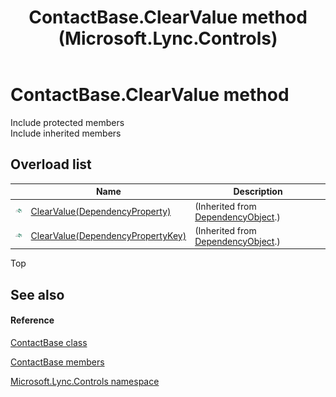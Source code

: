﻿---
title: ContactBase.ClearValue method  (Microsoft.Lync.Controls)
TOCTitle: 'ClearValue method '
ms:assetid: Overload:Microsoft.Lync.Controls.ContactBase.ClearValue_DI_3_UC_OCS14MrefLyncWPF
ms:mtpsurl: https://msdn.microsoft.com/en-us/library/microsoft.lync.controls.contactbase.clearvalue_di_3_uc_ocs14mreflyncwpf(v=office.15)
ms:contentKeyID: 48598741
ms.date: 07/28/2014
mtps_version: v=office.15
f1_keywords:
- Microsoft.Lync.Controls.ContactBase.ClearValue
dev_langs:
- CSharp
- JScript
- VB
- other
---

# ContactBase.ClearValue method

Include protected members  
Include inherited members  

## Overload list

<table>
<thead>
<tr class="header">
<th> </th>
<th>Name</th>
<th>Description</th>
</tr>
</thead>
<tbody>
<tr class="odd">
<td><img src="images/Hh347903.pubmethod(Office.15).gif" title="Public method" alt="Public method" /></td>
<td><a href="http://msdn2.microsoft.com/en-us/library/ms597464">ClearValue(DependencyProperty)</a></td>
<td>(Inherited from <a href="http://msdn2.microsoft.com/en-us/library/ms589309">DependencyObject</a>.)</td>
</tr>
<tr class="even">
<td><img src="images/Hh347903.pubmethod(Office.15).gif" title="Public method" alt="Public method" /></td>
<td><a href="http://msdn2.microsoft.com/en-us/library/ms597465">ClearValue(DependencyPropertyKey)</a></td>
<td>(Inherited from <a href="http://msdn2.microsoft.com/en-us/library/ms589309">DependencyObject</a>.)</td>
</tr>
</tbody>
</table>


Top

## See also

#### Reference

[ContactBase class](contactbase-class-microsoft-lync-controls_1.md)

[ContactBase members](contactbase-members-microsoft-lync-controls_1.md)

[Microsoft.Lync.Controls namespace](microsoft-lync-controls-namespace_1.md)

